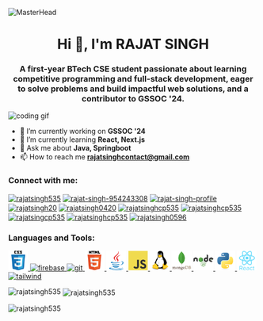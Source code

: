 ![MasterHead](https://th.bing.com/th/id/OIP.4PTAtJa2rkod-p56MKheYgHaHa?rs=1&pid=ImgDetMain)

<h1 align="center">Hi 👋, I'm RAJAT SINGH</h1>
<h3 align="center">A first-year BTech CSE student passionate about learning competitive programming and full-stack development, eager to solve problems and build impactful web solutions, and a contributor to GSSOC '24.</h3>

<p align="left">
  <img src="https://camo.githubusercontent.com/88adc7c88c9d3dba7479020846ed35d13410e3707c7f149e1c6140cc6beaef9a/68747470733a2f2f70687973696373677572756b756c2e66696c65732e776f726470726573732e636f6d2f323031392f30322f6368617261637465722d312e676966" alt="coding gif" />
</p>

- 🔭 I’m currently working on **GSSOC '24**
- 🌱 I’m currently learning **React, Next.js**
- 💬 Ask me about **Java, Springboot**
- 📫 How to reach me **rajatsinghcontact@gmail.com**

<h3 align="left">Connect with me:</h3>
<p align="left">
  <a href="https://twitter.com/rajatsingh535" target="blank"><img align="center" src="https://raw.githubusercontent.com/rahuldkjain/github-profile-readme-generator/master/src/images/icons/Social/twitter.svg" alt="rajatsingh535" height="30" width="40" /></a>
  <a href="https://linkedin.com/in/rajat-singh-954243308/" target="blank"><img align="center" src="https://raw.githubusercontent.com/rahuldkjain/github-profile-readme-generator/master/src/images/icons/Social/linked-in-alt.svg" alt="rajat-singh-954243308" height="30" width="40" /></a>
  <a href="https://stackoverflow.com/users/26180964/rajat-singh?tab=profile" target="blank"><img align="center" src="https://raw.githubusercontent.com/rahuldkjain/github-profile-readme-generator/master/src/images/icons/Social/stack-overflow.svg" alt="rajat-singh-profile" height="30" width="40" /></a>
  <a href="https://www.codechef.com/users/rajatsingh20" target="blank"><img align="center" src="https://cdn.jsdelivr.net/npm/simple-icons@3.1.0/icons/codechef.svg" alt="rajatsingh20" height="30" width="40" /></a>
  <a href="https://www.hackerrank.com/rajatsingh0420" target="blank"><img align="center" src="https://raw.githubusercontent.com/rahuldkjain/github-profile-readme-generator/master/src/images/icons/Social/hackerrank.svg" alt="rajatsingh0420" height="30" width="40" /></a>
  <a href="https://leetcode.com/rajatsinghcp535/" target="blank"><img align="center" src="https://raw.githubusercontent.com/rahuldkjain/github-profile-readme-generator/master/src/images/icons/Social/leet-code.svg" alt="rajatsinghcp535" height="30" width="40" /></a>
  <a href="https://www.hackerearth.com/@rajatsinghcp535/" target="blank"><img align="center" src="https://raw.githubusercontent.com/rahuldkjain/github-profile-readme-generator/master/src/images/icons/Social/hackerearth.svg" alt="rajatsinghcp535" height="30" width="40" /></a>
  <a href="https://auth.geeksforgeeks.org/user/rajatsingcp535/" target="blank"><img align="center" src="https://raw.githubusercontent.com/rahuldkjain/github-profile-readme-generator/master/src/images/icons/Social/geeks-for-geeks.svg" alt="rajatsingcp535" height="30" width="40" /></a>
  <a href="https://atcoder.jp/users/rajatsinghcp535" target="blank"><img align="center" src="https://raw.githubusercontent.com/rahuldkjain/github-profile-readme-generator/master/src/images/icons/Social/topcoder.svg" alt="rajatsinghcp535" height="30" width="40" /></a>
  <a href="https://discord.gg/rajatsingh0596" target="blank"><img align="center" src="https://raw.githubusercontent.com/rahuldkjain/github-profile-readme-generator/master/src/images/icons/Social/discord.svg" alt="rajatsingh0596" height="30" width="40" /></a>
</p>

<h3 align="left">Languages and Tools:</h3>
<p align="left">
  <a href="https://www.w3schools.com/css/" target="_blank" rel="noreferrer"> <img src="https://raw.githubusercontent.com/devicons/devicon/master/icons/css3/css3-original-wordmark.svg" alt="css3" width="40" height="40"/> </a> 
  <a href="https://firebase.google.com/" target="_blank" rel="noreferrer"> <img src="https://www.vectorlogo.zone/logos/firebase/firebase-icon.svg" alt="firebase" width="40" height="40"/> </a> 
  <a href="https://git-scm.com/" target="_blank" rel="noreferrer"> <img src="https://www.vectorlogo.zone/logos/git-scm/git-scm-icon.svg" alt="git" width="40" height="40"/> </a> 
  <a href="https://www.w3.org/html/" target="_blank" rel="noreferrer"> <img src="https://raw.githubusercontent.com/devicons/devicon/master/icons/html5/html5-original-wordmark.svg" alt="html5" width="40" height="40"/> </a> 
  <a href="https://www.java.com" target="_blank" rel="noreferrer"> <img src="https://raw.githubusercontent.com/devicons/devicon/master/icons/java/java-original.svg" alt="java" width="40" height="40"/> </a> 
  <a href="https://developer.mozilla.org/en-US/docs/Web/JavaScript" target="_blank" rel="noreferrer"> <img src="https://raw.githubusercontent.com/devicons/devicon/master/icons/javascript/javascript-original.svg" alt="javascript" width="40" height="40"/> </a> 
  <a href="https://www.linux.org/" target="_blank" rel="noreferrer"> <img src="https://raw.githubusercontent.com/devicons/devicon/master/icons/linux/linux-original.svg" alt="linux" width="40" height="40"/> </a> 
  <a href="https://www.mongodb.com/" target="_blank" rel="noreferrer"> <img src="https://raw.githubusercontent.com/devicons/devicon/master/icons/mongodb/mongodb-original-wordmark.svg" alt="mongodb" width="40" height="40"/> </a> 
  <a href="https://nodejs.org" target="_blank" rel="noreferrer"> <img src="https://raw.githubusercontent.com/devicons/devicon/master/icons/nodejs/nodejs-original-wordmark.svg" alt="nodejs" width="40" height="40"/> </a> 
  <a href="https://www.python.org" target="_blank" rel="noreferrer"> <img src="https://raw.githubusercontent.com/devicons/devicon/master/icons/python/python-original.svg" alt="python" width="40" height="40"/> </a> 
  <a href="https://reactjs.org/" target="_blank" rel="noreferrer"> <img src="https://raw.githubusercontent.com/devicons/devicon/master/icons/react/react-original-wordmark.svg" alt="react" width="40" height="40"/> </a> 
  <a href="https://tailwindcss.com/" target="_blank" rel="noreferrer"> <img src="https://www.vectorlogo.zone/logos/tailwindcss/tailwindcss-icon.svg" alt="tailwind" width="40" height="40"/> </a>
</p>

<p><img align="left" src="https://github-readme-stats.vercel.app/api/top-langs?username=rajatsingh535&show_icons=true&locale=en&layout=compact" alt="rajatsingh535" /></p>

<p>&nbsp;<img align="center" src="https://github-readme-stats.vercel.app/api?username=rajatsingh535&show_icons=true&locale=en" alt="rajatsingh535" /></p>

<p><img align="center" src="https://github-readme-streak-stats.herokuapp.com/?user=rajatsingh535&" alt="rajatsingh535" /></p>

